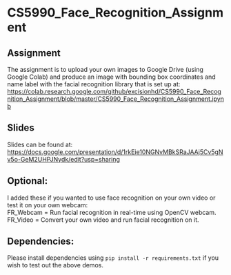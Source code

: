 # CS5990_Face_Recognition_Assignment

## Assignment
The assignment is to upload your own images to Google Drive (using Google Colab) and produce an image with bounding box coordinates and name label with the facial recognition library that is set up at:  
https://colab.research.google.com/github/excisionhd/CS5990_Face_Recognition_Assignment/blob/master/CS5990_Face_Recognition_Assignment.ipynb

## Slides
Slides can be found at:  
https://docs.google.com/presentation/d/1rkEie10NGNvMBkSRaJAAj5Cv5gNv5o-GeM2UHPJNydk/edit?usp=sharing

## Optional:
I added these if you wanted to use face recognition on your own video or test it on your own webcam:  
FR_Webcam = Run facial recognition in real-time using OpenCV webcam.  
FR_Video = Convert your own video and run facial recognition on it.

## Dependencies:
Please install dependencies using `pip install -r requirements.txt` if you wish to test out the above demos.
